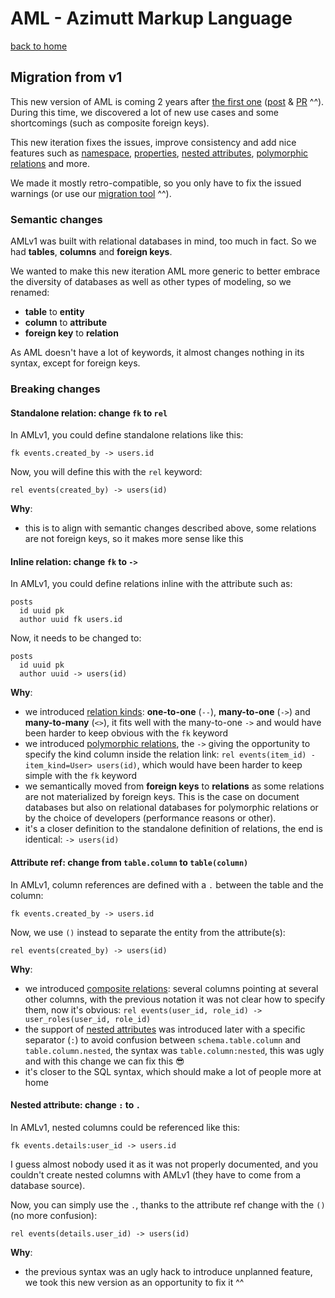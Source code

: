 # AML - Azimutt Markup Language

[back to home](./README.md)


## Migration from v1

This new version of AML is coming 2 years after [the first one](./v1/README.md) ([post](https://azimutt.app/blog/aml-a-language-to-define-your-database-schema) & [PR](https://github.com/azimuttapp/azimutt/pull/98) ^^).
During this time, we discovered a lot of new use cases and some shortcomings (such as composite foreign keys).

This new iteration fixes the issues, improve consistency and add nice features such as [namespace](./namespace.md), [properties](./properties.md), [nested attributes](./entity.md#nested-attribute), [polymorphic relations](./relation.md#polymorphic-relation) and more.

We made it mostly retro-compatible, so you only have to fix the issued warnings (or use our [migration tool](https://azimutt.app/converters/amlv1/to/aml) ^^).


### Semantic changes

AMLv1 was built with relational databases in mind, too much in fact. So we had **tables**, **columns** and **foreign keys**.

We wanted to make this new iteration AML more generic to better embrace the diversity of databases as well as other types of modeling, so we renamed:

- **table** to **entity**
- **column** to **attribute**
- **foreign key** to **relation**

As AML doesn't have a lot of keywords, it almost changes nothing in its syntax, except for foreign keys.


### Breaking changes

#### Standalone relation: change `fk` to `rel`

In AMLv1, you could define standalone relations like this:

```amlv1
fk events.created_by -> users.id
```

Now, you will define this with the `rel` keyword:

```aml
rel events(created_by) -> users(id)
```

**Why**:

- this is to align with semantic changes described above, some relations are not foreign keys, so it makes more sense like this


#### Inline relation: change `fk` to `->`

In AMLv1, you could define relations inline with the attribute such as:

```amlv1
posts
  id uuid pk
  author uuid fk users.id
```

Now, it needs to be changed to:

```aml
posts
  id uuid pk
  author uuid -> users(id)
```

**Why**:

- we introduced [relation kinds](./relation.md#one-to-one): **one-to-one** (`--`), **many-to-one** (`->`) and **many-to-many** (`<>`), it fits well with the many-to-one `->` and would have been harder to keep obvious with the `fk` keyword
- we introduced [polymorphic relations](./relation.md#polymorphic-relation), the `->` giving the opportunity to specify the kind column inside the relation link: `rel events(item_id) -item_kind=User> users(id)`, which would have been harder to keep simple with the `fk` keyword
- we semantically moved from **foreign keys** to **relations** as some relations are not materialized by foreign keys. This is the case on document databases but also on relational databases for polymorphic relations or by the choice of developers (performance reasons or other).
- it's a closer definition to the standalone definition of relations, the end is identical: `-> users(id)`


#### Attribute ref: change from `table.column` to `table(column)`

In AMLv1, column references are defined with a `.` between the table and the column:

```amlv1
fk events.created_by -> users.id
```

Now, we use `()` instead to separate the entity from the attribute(s):

```aml
rel events(created_by) -> users(id)
```

**Why**:

- we introduced [composite relations](./relation.md#composite-relation): several columns pointing at several other columns, with the previous notation it was not clear how to specify them, now it's obvious: `rel events(user_id, role_id) -> user_roles(user_id, role_id)`
- the support of [nested attributes](./entity.md#nested-attribute) was introduced later with a specific separator (`:`) to avoid confusion between `schema.table.column` and `table.column.nested`, the syntax was `table.column:nested`, this was ugly and with this change we can fix this 😎
- it's closer to the SQL syntax, which should make a lot of people more at home


#### Nested attribute: change `:` to `.`

In AMLv1, nested columns could be referenced like this:

```amlv1
fk events.details:user_id -> users.id
```

I guess almost nobody used it as it was not properly documented, and you couldn't create nested columns with AMLv1 (they have to come from a database source).

Now, you can simply use the `.`, thanks to the attribute ref change with the `()` (no more confusion):

```aml
rel events(details.user_id) -> users(id)
```

**Why**:

- the previous syntax was an ugly hack to introduce unplanned feature, we took this new version as an opportunity to fix it ^^
